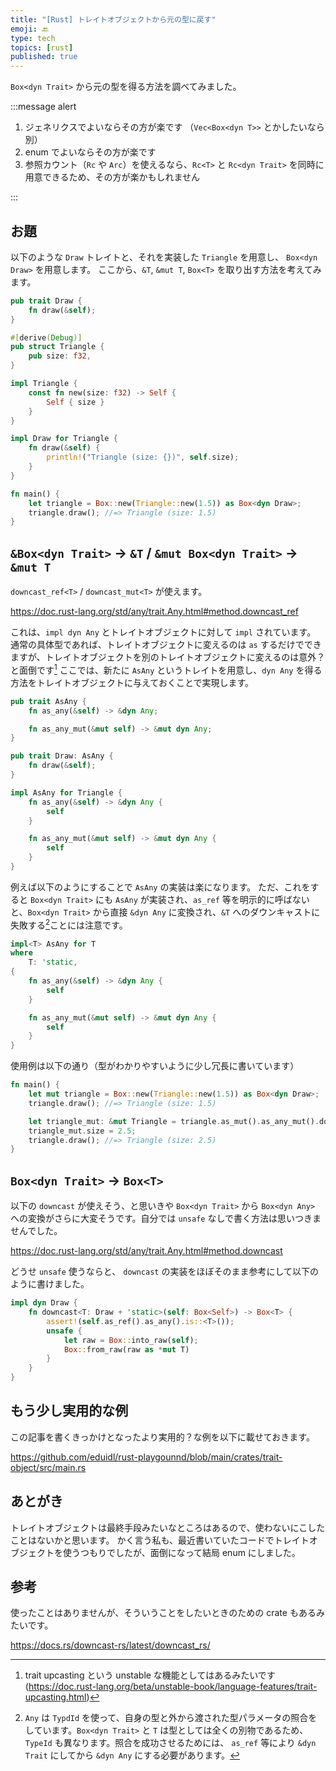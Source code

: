 ```yaml
---
title: "[Rust] トレイトオブジェクトから元の型に戻す"
emoji: 🔙
type: tech
topics: [rust]
published: true
---
```


`Box<dyn Trait>` から元の型を得る方法を調べてみました。

:::message alert

1. ジェネリクスでよいならその方が楽です （`Vec<Box<dyn T>>` とかしたいなら別）
2. enum でよいならその方が楽です
3. 参照カウント（`Rc` や `Arc`）を使えるなら、`Rc<T>` と `Rc<dyn Trait>` を同時に用意できるため、その方が楽かもしれません

:::

## お題

以下のような `Draw` トレイトと、それを実装した `Triangle` を用意し、 `Box<dyn Draw>` を用意します。
ここから、`&T`, `&mut T`, `Box<T>` を取り出す方法を考えてみます。

```rust
pub trait Draw {
    fn draw(&self);
}

#[derive(Debug)]
pub struct Triangle {
    pub size: f32,
}

impl Triangle {
    const fn new(size: f32) -> Self {
        Self { size }
    }
}

impl Draw for Triangle {
    fn draw(&self) {
        println!("Triangle (size: {})", self.size);
    }
}

fn main() {
    let triangle = Box::new(Triangle::new(1.5)) as Box<dyn Draw>;
    triangle.draw(); //=> Triangle (size: 1.5)
}
```

## `&Box<dyn Trait>` -> `&T` / `&mut Box<dyn Trait>` -> `&mut T`

`downcast_ref<T>` / `downcast_mut<T>` が使えます。

https://doc.rust-lang.org/std/any/trait.Any.html#method.downcast_ref

これは、`impl dyn Any` とトレイトオブジェクトに対して `impl` されています。
通常の具体型であれば、トレイトオブジェクトに変えるのは `as` するだけでできますが、トレイトオブジェクトを別のトレイトオブジェクトに変えるのは意外？と面倒です[^1]
ここでは、新たに `AsAny` というトレイトを用意し、`dyn Any` を得る方法をトレイトオブジェクトに与えておくことで実現します。

```rust
pub trait AsAny {
    fn as_any(&self) -> &dyn Any;

    fn as_any_mut(&mut self) -> &mut dyn Any;
}

pub trait Draw: AsAny {
    fn draw(&self);
}

impl AsAny for Triangle {
    fn as_any(&self) -> &dyn Any {
        self
    }

    fn as_any_mut(&mut self) -> &mut dyn Any {
        self
    }
}
```

例えば以下のようにすることで `AsAny` の実装は楽になります。
ただ、これをすると `Box<dyn Trait>` にも `AsAny` が実装され、`as_ref` 等を明示的に呼ばないと、`Box<dyn Trait>` から直接 `&dyn Any` に変換され、`&T` へのダウンキャストに失敗する[^2]ことには注意です。

```rust
impl<T> AsAny for T
where
    T: 'static,
{
    fn as_any(&self) -> &dyn Any {
        self
    }

    fn as_any_mut(&mut self) -> &mut dyn Any {
        self
    }
}
```

使用例は以下の通り（型がわかりやすいように少し冗長に書いています）

```rust
fn main() {
    let mut triangle = Box::new(Triangle::new(1.5)) as Box<dyn Draw>;
    triangle.draw(); //=> Triangle (size: 1.5)

    let triangle_mut: &mut Triangle = triangle.as_mut().as_any_mut().downcast_mut().unwrap();
    triangle_mut.size = 2.5;
    triangle.draw(); //=> Triangle (size: 2.5)
}
```

## `Box<dyn Trait>` -> `Box<T>`

以下の `downcast` が使えそう、と思いきや `Box<dyn Trait>` から `Box<dyn Any>` への変換がさらに大変そうです。自分では `unsafe` なしで書く方法は思いつきませんでした。

https://doc.rust-lang.org/std/any/trait.Any.html#method.downcast

どうせ `unsafe` 使うならと、 `downcast` の実装をほぼそのまま参考にして以下のように書けました。

```rust
impl dyn Draw {
    fn downcast<T: Draw + 'static>(self: Box<Self>) -> Box<T> {
        assert!(self.as_ref().as_any().is::<T>());
        unsafe {
            let raw = Box::into_raw(self);
            Box::from_raw(raw as *mut T)
        }
    }
}
```

## もう少し実用的な例

この記事を書くきっかけとなったより実用的？な例を以下に載せておきます。

https://github.com/eduidl/rust-playgounnd/blob/main/crates/trait-object/src/main.rs

## あとがき

トレイトオブジェクトは最終手段みたいなところはあるので、使わないにこしたことはないかと思います。
かく言う私も、最近書いていたコードでトレイトオブジェクトを使うつもりでしたが、面倒になって結局 enum にしました。

## 参考

使ったことはありませんが、そういうことをしたいときのための crate もあるみたいです。

https://docs.rs/downcast-rs/latest/downcast_rs/

[^1]: trait upcasting という unstable な機能としてはあるみたいです (https://doc.rust-lang.org/beta/unstable-book/language-features/trait-upcasting.html)
[^2]: `Any` は `TypdId` を使って、自身の型と外から渡された型パラメータの照合をしています。`Box<dyn Trait>` と `T` は型としては全くの別物であるため、`TypeId` も異なります。照合を成功させるためには、 `as_ref` 等により `&dyn Trait` にしてから `&dyn Any` にする必要があります。
